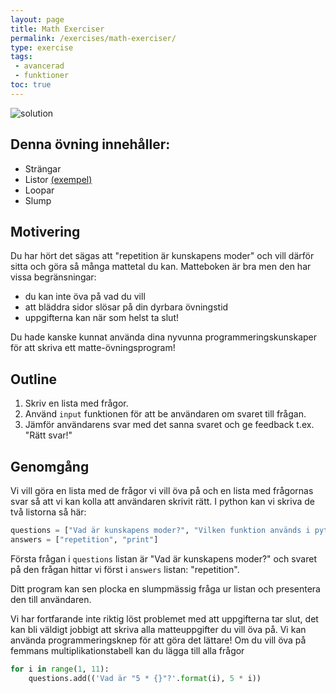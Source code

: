 ```yaml
---
layout: page
title: Math Exerciser
permalink: /exercises/math-exerciser/
type: exercise
tags: 
 - avancerad
 - funktioner
toc: true
---
```

![solution](https://github.com/ahnlabb/schoolprog-external/blob/master/math-exerciser.gif)

## Denna övning innehåller:

- Strängar
- Listor [(exempel)](https://repl.it/@ahnlabb/RowdyOliveWeevil)
- Loopar
- Slump


## Motivering

Du har hört det sägas att "repetition är kunskapens moder" och vill därför sitta
och göra så många mattetal du kan. Matteboken är bra men den har vissa
begränsningar:
- du kan inte öva på vad du vill
- att bläddra sidor slösar på din dyrbara övningstid
- uppgifterna kan när som helst ta slut!

Du hade kanske kunnat använda dina nyvunna programmeringskunskaper för att
skriva ett matte-övningsprogram!

## Outline

1. Skriv en lista med frågor.
2. Använd `input` funktionen för att be användaren om svaret till frågan.
3. Jämför användarens svar med det sanna svaret och ge feedback t.ex. "Rätt svar!"

## Genomgång

Vi vill göra en lista med de frågor vi vill öva på och en lista med frågornas
svar så att vi kan kolla att användaren skrivit rätt.
I python kan vi skriva de två listorna så här:

```python
questions = ["Vad är kunskapens moder?", "Vilken funktion används i python för att skriva ut text i kommandotolken?"]
answers = ["repetition", "print"]
```

Första frågan i `questions` listan är "Vad är kunskapens moder?" och svaret på den
frågan hittar vi först i `answers` listan: "repetition".

Ditt program kan sen plocka en slumpmässig fråga ur listan och presentera den
till användaren.

Vi har fortfarande inte riktig löst problemet med att uppgifterna tar slut, det
kan bli väldigt jobbigt att skriva alla matteuppgifter du vill öva på. Vi kan
använda programmeringsknep för att göra det lättare! Om du vill öva på femmans
multiplikationstabell kan du lägga till alla frågor

```python
for i in range(1, 11):
    questions.add(('Vad är "5 * {}"?'.format(i), 5 * i))
```
